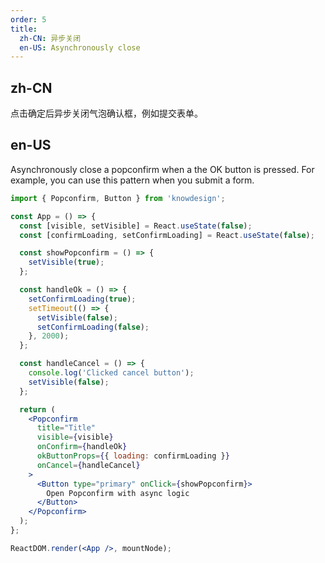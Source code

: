 ```yaml
---
order: 5
title:
  zh-CN: 异步关闭
  en-US: Asynchronously close
---
```


## zh-CN

点击确定后异步关闭气泡确认框，例如提交表单。

## en-US

Asynchronously close a popconfirm when a the OK button is pressed. For example, you can use this pattern when you submit a form.

```jsx
import { Popconfirm, Button } from 'knowdesign';

const App = () => {
  const [visible, setVisible] = React.useState(false);
  const [confirmLoading, setConfirmLoading] = React.useState(false);

  const showPopconfirm = () => {
    setVisible(true);
  };

  const handleOk = () => {
    setConfirmLoading(true);
    setTimeout(() => {
      setVisible(false);
      setConfirmLoading(false);
    }, 2000);
  };

  const handleCancel = () => {
    console.log('Clicked cancel button');
    setVisible(false);
  };

  return (
    <Popconfirm
      title="Title"
      visible={visible}
      onConfirm={handleOk}
      okButtonProps={{ loading: confirmLoading }}
      onCancel={handleCancel}
    >
      <Button type="primary" onClick={showPopconfirm}>
        Open Popconfirm with async logic
      </Button>
    </Popconfirm>
  );
};

ReactDOM.render(<App />, mountNode);
```
